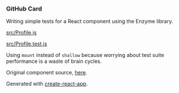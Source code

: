 ### GitHub Card

Writing simple tests for a React component using the Enzyme library.

[src/Profile.js](src/Profile.js)

[src/Profile.test.js](src/Profile.test.js)

Using `mount` instead of `shallow` because worrying about test suite performance
is a waste of brain cycles.

Original component source, [here](http://codepen.io/hesmaili95/pen/wGzodM).

Generated with [create-react-app](https://github.com/facebookincubator/create-react-app).
